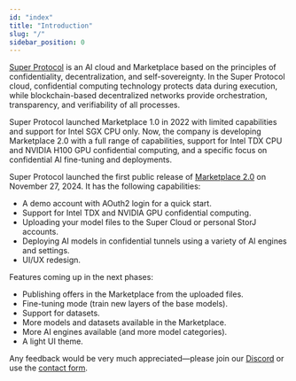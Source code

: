 ```yaml
---
id: "index"
title: "Introduction"
slug: "/"
sidebar_position: 0
---
```


[Super Protocol](https://superprotocol.com/) is an AI cloud and Marketplace based on the principles of confidentiality, decentralization, and self-sovereignty. In the Super Protocol cloud, confidential computing technology protects data during execution, while blockchain-based decentralized networks provide orchestration, transparency, and verifiability of all processes.

Super Protocol launched Marketplace 1.0 in 2022 with limited capabilities and support for Intel SGX CPU only. Now, the company is developing Marketplace 2.0 with a full range of capabilities, support for Intel TDX CPU and NVIDIA H100 GPU confidential computing, and a specific focus on confidential AI fine-tuning and deployments.

Super Protocol launched the first public release of [Marketplace 2.0](https://marketplace.superprotocol.com/) on November 27, 2024. It has the following capabilities:

* A demo account with AOuth2 login for a quick start.
* Support for Intel TDX and NVIDIA GPU confidential computing.
* Uploading your model files to the Super Cloud or personal StorJ accounts.
* Deploying AI models in confidential tunnels using a variety of AI engines and settings.
* UI/UX redesign.

Features coming up in the next phases:

* Publishing offers in the Marketplace from the uploaded files.
* Fine-tuning mode (train new layers of the base models).
* Support for datasets.
* More models and datasets available in the Marketplace.
* More AI engines available (and more model categories).
* A light UI theme.

Any feedback would be very much appreciated—please join our [Discord](https://discord.gg/superprotocol) or use the [contact form](https://superprotocol.zendesk.com/hc/en-us/requests/new).
